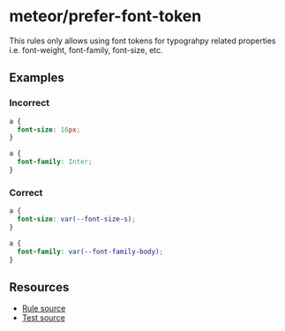 # meteor/prefer-font-token

This rules only allows using font tokens for typograhpy related properties i.e. font-weight,
font-family, font-size, etc.

## Examples

### Incorrect

```css
a {
  font-size: 16px;
}
```

```css
a {
  font-family: Inter;
}
```

### Correct

```css
a {
  font-size: var(--font-size-s);
}
```

```css
a {
  font-family: var(--font-family-body);
}
```

## Resources

- [Rule source](https://github.com/oinpanel/meteor/blob/main/packages/stylelint-plugin-meteor/src/rules/prefer-font-token/index.ts)
- [Test source](https://github.com/oinpanel/meteor/blob/main/packages/stylelint-plugin-meteor/src/rules/prefer-font-token/prefer-font-token.test.ts)

